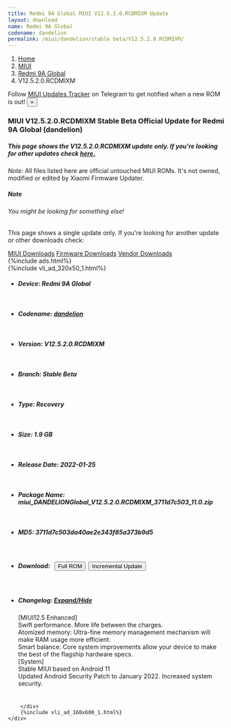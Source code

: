 ```yaml
---
title: Redmi 9A Global MIUI V12.5.2.0.RCDMIXM Update
layout: download
name: Redmi 9A Global
codename: dandelion
permalink: /miui/dandelion/stable beta/V12.5.2.0.RCDMIXM/
---
```

<nav aria-label="breadcrumb">
    <ol class="breadcrumb">
        <li class="breadcrumb-item"><a href="/">Home</a></li>
        <li class="breadcrumb-item"><a href="/miui/">MIUI</a></li>
        <li class="breadcrumb-item"><a href="/miui/dandelion/">Redmi 9A Global</a></li>
        <li class="breadcrumb-item active" aria-current="page">V12.5.2.0.RCDMIXM</li>
    </ol>
</nav>
<div class="alert alert-primary alert-dismissible fade show" role="alert">
    Follow <a href="https://t.me/MIUIUpdatesTracker" class="alert-link">MIUI Updates Tracker</a> on Telegram to get
    notified when a new ROM is out!
    <button type="button" class="close" data-dismiss="alert" aria-label="Close">
        <span aria-hidden="true">&times;</span>
    </button>
</div>
<div class="col-12 mx-auto">
    <h3 class="title bg-light p-2 rounded">MIUI V12.5.2.0.RCDMIXM Stable Beta Official Update for Redmi 9A Global (dandelion)</h3>
    <h5>This page shows the V12.5.2.0.RCDMIXM update only. If you're looking for other updates check
        <a href="/miui/dandelion/">here.</a></h5>
    <p><i>Note: </i>All files listed here are official untouched MIUI ROMs.
        It's not owned, modified or edited by Xiaomi Firmware Updater.</p>
    <div class="card">
        <div class="card-body">
            <h5 class="card-title">Note</h5>
            <h6 class="card-subtitle mb-2 text-muted">You might be looking for something else!</h6>
            <p class="card-text">This page shows a single update only.
                If you're looking for another update or other downloads check:</p>
            <a href="/miui/" class="card-link">MIUI Downloads</a>
            <a href="/firmware/" class="card-link">Firmware Downloads</a>
            <a href="/vendor/" class="card-link">Vendor Downloads</a>
        </div>
    </div>
    {%include ads.html%}
    <div class="row justify-content-center">
        <div class="col-10" id="downloads">
                    <div class="card card-body">
            {%include vli_ad_320x50_1.html%}
            <ul class="list-unstyled">
                <li style="padding-bottom: 10px;">
                    <h5><b>Device: </b>Redmi 9A Global</h5>
                </li>
                <li style="padding-bottom: 10px;">
                    <h5><b>Codename: </b> <a href="/miui/dandelion/" target="_blank">dandelion</a> </h5>
                </li>
                <li style="padding-bottom: 10px;">
                    <h5><b>Version: </b>V12.5.2.0.RCDMIXM</h5>
                </li>
                <li style="padding-bottom: 10px;">
                    <h5><b>Branch: </b>Stable Beta</h5>
                </li>
                <li style="padding-bottom: 10px;">
                    <h5><b>Type: </b>Recovery</h5>
                </li>
                <li style="padding-bottom: 10px;">
                    <h5><b>Size: </b>1.9 GB</h5>
                </li>
                <li style="padding-bottom: 10px;">
                    <h5><b>Release Date: </b>2022-01-25</h5>
                </li>
                <li style="padding-bottom: 10px;">
                    <h5><b>Package Name: </b><span id="filename" class="text-dark">miui_DANDELIONGlobal_V12.5.2.0.RCDMIXM_3711d7c503_11.0.zip</span></h5>
                </li>
                <li style="padding-bottom: 10px;">
                    <h5><b>MD5: </b><span id="md5" class="text-muted">3711d7c503da40ae2e343f85a373b9d5</span></h5>
                </li>
                <li style="padding-bottom: 10px;">
                    <h5><b>Download: </b><button type="button" id="download" class="btn btn-primary" style="margin: 7px;"
                            onclick="window.open('https://bigota.d.miui.com/V12.5.2.0.RCDMIXM/miui_DANDELIONGlobal_V12.5.2.0.RCDMIXM_3711d7c503_11.0.zip', '_blank');"><i class="fa fa-download"></i> Full ROM</button><button type="button" id="incremental_download" class="btn btn-warning" onclick="window.open('https://bigota.d.miui.com/V12.5.2.0.RCDMIXM/miui-blockota-dandelion_global-V12.5.1.0.RCDMIXM-V12.5.2.0.RCDMIXM-8985690317-11.0.zip', '_blank');"><i class="fa fa-download"></i> Incremental Update</button></h5>
                </li>
                <li style="padding-bottom: 10px;">
                    <h5><b>Changelog: </b><a href="#dandelion_1_changelog" data-toggle="collapse" role="button"
                            aria-expanded="false" aria-controls="dandelion_1_changelog"> <i class="fa fa-arrow-down"
                                aria-hidden="true"></i> Expand/Hide</a></h5>
                    <div class="collapse" id="dandelion_1_changelog">
                        <p id="changelog_text">[MIUI12.5 Enhanced]<br>Swift performance. More life between the charges.<br>Atomized memory: Ultra-fine memory management mechanism will make RAM usage more efficient.<br>Smart balance: Core system improvements allow your device to make the best of the flagship hardware specs.<br>[System]<br>Stable MIUI based on Android 11<br>Updated Android Security Patch to January 2022. Increased system security.</p>
                    </div>
                </li>
            </ul>
        </div>

        </div>
        {%include vli_ad_160x600_1.html%}
    </div>
</div>
